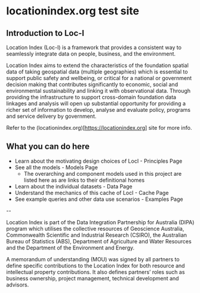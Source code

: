 # locationindex.org test site

## Introduction to Loc-I

Location Index (Loc-I) is a framework that provides a consistent way to seamlessly integrate data on people, business, and the environment.

Location Index aims to extend the characteristics of the foundation spatial data of taking geospatial data (multiple geographies) which is essential to support public safety and wellbeing, or critical for a national or government decision making that contributes significantly to economic, social and environmental sustainability and linking it with observational data. Through providing the infrastructure to support cross-domain foundation data linkages and analysis will open up substantial opportunity for providing a richer set of information to develop, analyse and evaluate policy, programs and service delivery by government.

Refer to the (locationindex.org)[https://locationindex.org] site for more info.

## What you can do here

* Learn about the motivating design choices of LocI - Principles Page
* See all the models - Models Page
  * The overarching and component models used in this project are listed here as are links to their definitional homes
* Learn about the individual datasets - Data Page
* Understand the mechanics of this cache of LocI - Cache Page
* See example queries and other data use scenarios - Examples Page


-- 

Location Index is part of the Data Integration Partnership for Australia (DIPA) program which utilises the collective resources of Geoscience Australia, Commonwealth Scientific and Industrial Research (CSIRO), the Australian Bureau of Statistics (ABS), Department of Agriculture and Water Resources and the Department of the Environment and Energy.

A memorandum of understanding (MOU) was signed by all partners to define specific contributions to the Location Index for both resource and intellectual property contributions. It also defines partnersʼ roles such as business ownership, project management, technical development and advisors.